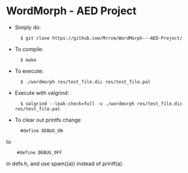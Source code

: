 # WordMorph - AED Project

* Simply do:


        $ git clone https://github.com/Mrrvm/WordMorph---AED-Project/

* To compile: 

   
        $ make
    
* To execute:

    
        $ ./wordmorph res/test_file.dic res/test_file.pal
    
* Execute with valgrind:

    
        $ valgrind --leak-check=full -v ./wordmorph res/test_file.dic res/test_file.pal

* To clear out printfs change 

    
        #define DEBUG_ON 
to

        #define DEBUG_OFF

in defs.h, and use spam((a)) instead of printf(a).
